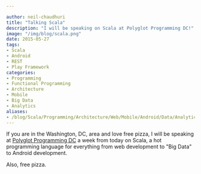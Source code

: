 ```yaml
---

author: neil-chaudhuri
title: "Talking Scala"
description: "I will be speaking on Scala at Polyglot Programming DC!"
image: "/img/blog/scala.png"
date: 2015-05-27
tags:
- Scala
- Android
- REST
- Play Framework
categories: 
- Programming
- Functional Programming
- Architecture
- Mobile
- Big Data
- Analytics
aliases:
- /blog/Scala/Programming/Architecture/Web/Mobile/Android/Data/Analytics/2015/05/27/talking-scala
---
```


If you are in the Washington, DC, area and love free pizza, I will be speaking at [Polyglot Programming DC](http://www.meetup.com/Polyglot-Programming-DC/events/221524361/) a
week from today on Scala, a hot programming language for everything from web development to
"Big Data" to Android development.

Also, free pizza.


